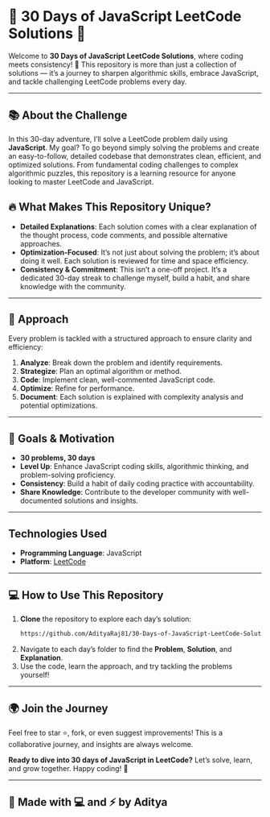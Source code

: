 # 🌟 30 Days of JavaScript LeetCode Solutions 🌟

Welcome to **30 Days of JavaScript LeetCode Solutions**, where coding meets consistency! 🚀 This repository is more than just a collection of solutions — it’s a journey to sharpen algorithmic skills, embrace JavaScript, and tackle challenging LeetCode problems every day.

---

## 📚 About the Challenge

In this 30-day adventure, I’ll solve a LeetCode problem daily using **JavaScript**. My goal? To go beyond simply solving the problems and create an easy-to-follow, detailed codebase that demonstrates clean, efficient, and optimized solutions. From fundamental coding challenges to complex algorithmic puzzles, this repository is a learning resource for anyone looking to master LeetCode and JavaScript.

## 🔥 What Makes This Repository Unique?

- **Detailed Explanations**: Each solution comes with a clear explanation of the thought process, code comments, and possible alternative approaches. 
- **Optimization-Focused**: It’s not just about solving the problem; it’s about doing it well. Each solution is reviewed for time and space efficiency.
- **Consistency & Commitment**: This isn’t a one-off project. It’s a dedicated 30-day streak to challenge myself, build a habit, and share knowledge with the community.

<!--- 

## 🛠️ Repository Structure

Each day’s problem and solution are organized as follows:

```plaintext
30-Days-of-JavaScript-LeetCode
│
├── Day1/
│   ├── Problem.md               # Problem statement and requirements
│   ├── Solution.js              # JavaScript solution with comments
│   └── Explanation.md           # Approach, complexity, and insights
│
├── Day2/
│   ├── Problem.md
│   ├── Solution.js
│   └── Explanation.md
│
└── Day30/
    ├── Problem.md
    ├── Solution.js
    └── Explanation.md
```
--->

---

## 🧩 Approach

Every problem is tackled with a structured approach to ensure clarity and efficiency:
1. **Analyze**: Break down the problem and identify requirements.
2. **Strategize**: Plan an optimal algorithm or method.
3. **Code**: Implement clean, well-commented JavaScript code.
4. **Optimize**: Refine for performance.
5. **Document**: Each solution is explained with complexity analysis and potential optimizations.

---

## 🚀 Goals & Motivation

- **30 problems, 30 days**
- **Level Up**: Enhance JavaScript coding skills, algorithmic thinking, and problem-solving proficiency.
- **Consistency**: Build a habit of daily coding practice with accountability.
- **Share Knowledge**: Contribute to the developer community with well-documented solutions and insights.

---

## Technologies Used
- **Programming Language**: JavaScript
- **Platform**: [LeetCode](https://leetcode.com/studyplan/30-days-of-javascript/)

---

## 💻 How to Use This Repository

1. **Clone** the repository to explore each day’s solution:
   ```bash
   https://github.com/AdityaRaj81/30-Days-of-JavaScript-LeetCode-Solution.git
   ```
2. Navigate to each day’s folder to find the **Problem**, **Solution**, and **Explanation**.
3. Use the code, learn the approach, and try tackling the problems yourself!

---

## 🌍 Join the Journey

Feel free to star ⭐, fork, or even suggest improvements! This is a collaborative journey, and insights are always welcome.

**Ready to dive into 30 days of JavaScript in LeetCode?** Let’s solve, learn, and grow together. Happy coding! 🎉

---

## 📌 Made with 💻 and ⚡ by Aditya

<!--- 
Originated by Aditya Raj, this repository is built to inspire continuous learning and mastery of JavaScript and algorithms. Each day’s solution is carefully crafted with passion and dedication to professional coding standards.
--->

